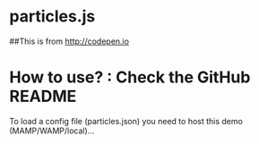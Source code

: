 particles.js
===
##This is from http://codepen.io

How to use? : Check the GitHub README
=

To load a config file (particles.json) you need to host this demo (MAMP/WAMP/local)... 
